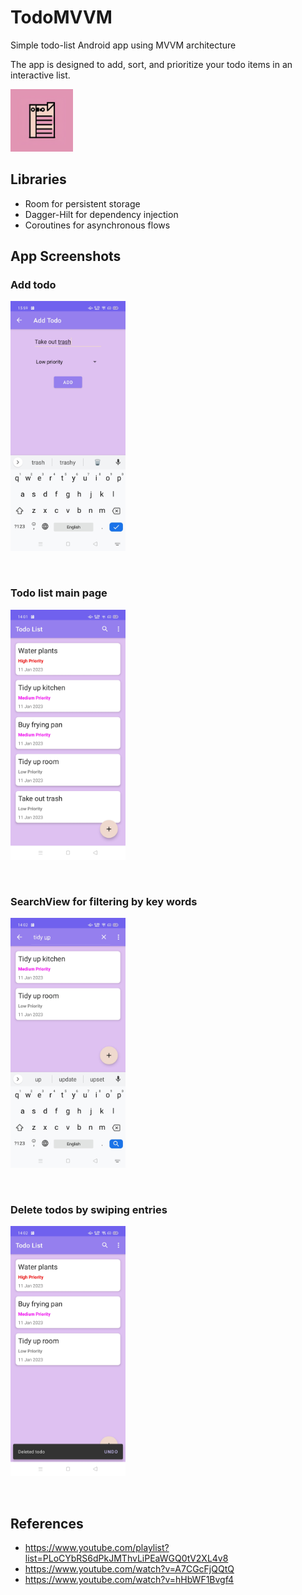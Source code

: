 # TodoMVVM
Simple todo-list Android app using MVVM architecture

The app is designed to add, sort, and prioritize your todo items in an interactive list. 
&ensp;

<img src="app/src/debug/ic_launcher-playstore.png" height="100" />

## Libraries
- Room for persistent storage
- Dagger-Hilt for dependency injection
- Coroutines for asynchronous flows


## App Screenshots
### Add todo

<img src="app/src/main/res/drawable-v24/add_todo.jpg" height="400" /> 

&ensp;
### Todo list main page

<img src="app/src/main/res/drawable-v24/filled_todo_list.jpg" height="400" /> 

&ensp;
### SearchView for filtering by key words

<img src="app/src/main/res/drawable-v24/filter_todo.jpg" height="400" /> 

&ensp;
### Delete todos by swiping entries

<img src="app/src/main/res/drawable-v24/deleted_todo.jpg" height="400" /> 

&ensp;

## References
- https://www.youtube.com/playlist?list=PLoCYbRS6dPkJMThvLiPEaWGQ0tV2XL4v8
- https://www.youtube.com/watch?v=A7CGcFjQQtQ
- https://www.youtube.com/watch?v=hHbWF1Bvgf4
